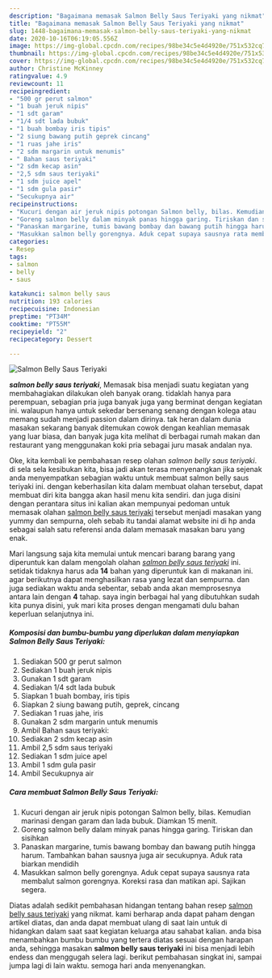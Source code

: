```yaml
---
description: "Bagaimana memasak Salmon Belly Saus Teriyaki yang nikmat"
title: "Bagaimana memasak Salmon Belly Saus Teriyaki yang nikmat"
slug: 1448-bagaimana-memasak-salmon-belly-saus-teriyaki-yang-nikmat
date: 2020-10-16T06:19:05.556Z
image: https://img-global.cpcdn.com/recipes/98be34c5e4d4920e/751x532cq70/salmon-belly-saus-teriyaki-foto-resep-utama.jpg
thumbnail: https://img-global.cpcdn.com/recipes/98be34c5e4d4920e/751x532cq70/salmon-belly-saus-teriyaki-foto-resep-utama.jpg
cover: https://img-global.cpcdn.com/recipes/98be34c5e4d4920e/751x532cq70/salmon-belly-saus-teriyaki-foto-resep-utama.jpg
author: Christine McKinney
ratingvalue: 4.9
reviewcount: 11
recipeingredient:
- "500 gr perut salmon"
- "1 buah jeruk nipis"
- "1 sdt garam"
- "1/4 sdt lada bubuk"
- "1 buah bombay iris tipis"
- "2 siung bawang putih geprek cincang"
- "1 ruas jahe iris"
- "2 sdm margarin untuk menumis"
- " Bahan saus teriyaki"
- "2 sdm kecap asin"
- "2,5 sdm saus teriyaki"
- "1 sdm juice apel"
- "1 sdm gula pasir"
- "Secukupnya air"
recipeinstructions:
- "Kucuri dengan air jeruk nipis potongan Salmon belly, bilas. Kemudian marinasi dengan garam dan lada bubuk. Diamkan 15 menit."
- "Goreng salmon belly dalam minyak panas hingga garing. Tiriskan dan sisihkan"
- "Panaskan margarine, tumis bawang bombay dan bawang putih hingga harum. Tambahkan bahan sausnya juga air secukupnya. Aduk rata biarkan mendidih"
- "Masukkan salmon belly gorengnya. Aduk cepat supaya sausnya rata membalut salmon gorengnya. Koreksi rasa dan matikan api. Sajikan segera."
categories:
- Resep
tags:
- salmon
- belly
- saus

katakunci: salmon belly saus 
nutrition: 193 calories
recipecuisine: Indonesian
preptime: "PT34M"
cooktime: "PT55M"
recipeyield: "2"
recipecategory: Dessert

---
```



![Salmon Belly Saus Teriyaki](https://img-global.cpcdn.com/recipes/98be34c5e4d4920e/751x532cq70/salmon-belly-saus-teriyaki-foto-resep-utama.jpg)

<b><i>salmon belly saus teriyaki</i></b>, Memasak bisa menjadi suatu kegiatan yang membahagiakan dilakukan oleh banyak orang. tidaklah hanya para perempuan, sebagian pria juga banyak juga yang berminat dengan kegiatan ini. walaupun hanya untuk sekedar bersenang senang dengan kolega atau memang sudah menjadi passion dalam dirinya. tak heran dalam dunia masakan sekarang banyak ditemukan cowok dengan keahlian memasak yang luar biasa, dan banyak juga kita melihat di berbagai rumah makan dan restaurant yang menggunakan koki pria sebagai juru masak andalan nya.



Oke, kita kembali ke pembahasan resep olahan <i>salmon belly saus teriyaki</i>. di sela sela kesibukan kita, bisa jadi akan terasa menyenangkan jika sejenak anda menyempatkan sebagian waktu untuk membuat salmon belly saus teriyaki ini. dengan keberhasilan kita dalam membuat olahan tersebut, dapat membuat diri kita bangga akan hasil menu kita sendiri. dan juga disini dengan perantara situs ini kalian akan mempunyai pedoman untuk memasak olahan <u>salmon belly saus teriyaki</u> tersebut menjadi masakan yang yummy dan sempurna, oleh sebab itu tandai alamat website ini di hp anda sebagai salah satu referensi anda dalam memasak masakan baru yang enak.


Mari langsung saja kita memulai untuk mencari barang barang yang diperuntuk kan dalam mengolah olahan <u><i>salmon belly saus teriyaki</i></u> ini. setidak tidaknya harus ada <b>14</b> bahan yang diperuntuk kan di makanan ini. agar berikutnya dapat menghasilkan rasa yang lezat dan sempurna. dan juga sediakan waktu anda sebentar, sebab anda akan memprosesnya antara lain dengan <b>4</b> tahap. saya ingin berbagai hal yang dibutuhkan sudah kita punya disini, yuk mari kita proses dengan mengamati dulu bahan keperluan selanjutnya ini.

<!--inarticleads1-->

##### Komposisi dan bumbu-bumbu yang diperlukan dalam menyiapkan Salmon Belly Saus Teriyaki:

1. Sediakan 500 gr perut salmon
1. Sediakan 1 buah jeruk nipis
1. Gunakan 1 sdt garam
1. Sediakan 1/4 sdt lada bubuk
1. Siapkan 1 buah bombay, iris tipis
1. Siapkan 2 siung bawang putih, geprek, cincang
1. Sediakan 1 ruas jahe, iris
1. Gunakan 2 sdm margarin untuk menumis
1. Ambil  Bahan saus teriyaki:
1. Sediakan 2 sdm kecap asin
1. Ambil 2,5 sdm saus teriyaki
1. Sediakan 1 sdm juice apel
1. Ambil 1 sdm gula pasir
1. Ambil Secukupnya air




<!--inarticleads2-->

##### Cara membuat Salmon Belly Saus Teriyaki:

1. Kucuri dengan air jeruk nipis potongan Salmon belly, bilas. Kemudian marinasi dengan garam dan lada bubuk. Diamkan 15 menit.
1. Goreng salmon belly dalam minyak panas hingga garing. Tiriskan dan sisihkan
1. Panaskan margarine, tumis bawang bombay dan bawang putih hingga harum. Tambahkan bahan sausnya juga air secukupnya. Aduk rata biarkan mendidih
1. Masukkan salmon belly gorengnya. Aduk cepat supaya sausnya rata membalut salmon gorengnya. Koreksi rasa dan matikan api. Sajikan segera.




Diatas adalah sedikit pembahasan hidangan tentang bahan resep <u>salmon belly saus teriyaki</u> yang nikmat. kami berharap anda dapat paham dengan artikel diatas, dan anda dapat membuat ulang di saat lain untuk di hidangkan dalam saat saat kegiatan keluarga atau sahabat kalian. anda bisa menambahkan bumbu bumbu yang tertera diatas sesuai dengan harapan anda, sehingga masakan <b>salmon belly saus teriyaki</b> ini bisa menjadi lebih endess dan menggugah selera lagi. berikut pembahasan singkat ini, sampai jumpa lagi di lain waktu. semoga hari anda menyenangkan.
